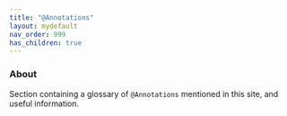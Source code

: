```yaml
---
title: "@Annotations"
layout: mydefault
nav_order: 999
has_children: true
---
```



### About

Section containing a glossary of `@Annotations` mentioned in this site, and useful information.